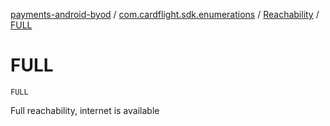 [payments-android-byod](../../index.md) / [com.cardflight.sdk.enumerations](../index.md) / [Reachability](index.md) / [FULL](./-f-u-l-l.md)

# FULL

`FULL`

Full reachability, internet is available

